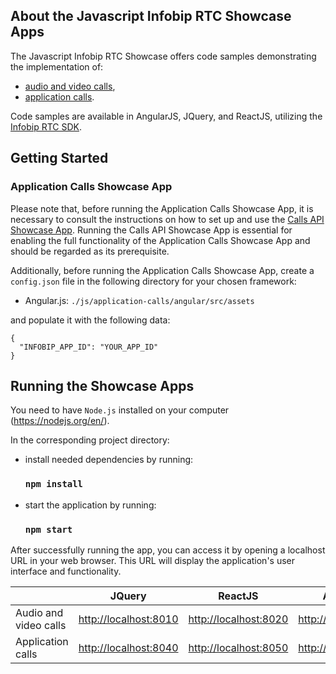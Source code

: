 ## About the Javascript Infobip RTC Showcase Apps

The Javascript Infobip RTC Showcase offers code samples demonstrating the implementation of:

- [audio and video calls](https://github.com/infobip/infobip-rtc-showcase/tree/master/js/audio-and-video-calls),
- [application calls](https://github.com/infobip/infobip-rtc-showcase/tree/master/js/application-calls).

Code samples are available in AngularJS, JQuery, and ReactJS, utilizing the
[Infobip RTC SDK](https://github.com/infobip/infobip-rtc-js).

## Getting Started

### Application Calls Showcase App

Please note that, before running the Application Calls Showcase App, it is necessary to consult the instructions on how
to set up and use the
[Calls API Showcase App](https://github.com/infobip/infobip-rtc-showcase/tree/master/calls-api-showcase). Running the
Calls API Showcase App is essential for enabling the full functionality of the Application Calls Showcase App and
should be regarded as its prerequisite.

Additionally, before running the Application Calls Showcase App, create a `config.json` file in the following directory
for your chosen framework:

- Angular.js: `./js/application-calls/angular/src/assets`

and populate it with the following data:

```
{
  "INFOBIP_APP_ID": "YOUR_APP_ID"
}
```

## Running the Showcase Apps

You need to have `Node.js` installed on your computer (https://nodejs.org/en/).

In the corresponding project directory:

- install needed dependencies by running:
  ### `npm install`

- start the application by running:
  ### `npm start`

After successfully running the app, you can access it by opening a localhost URL in your web browser. This URL
will display the application's user interface and functionality.

|                       | JQuery                                         | ReactJS                                        | AngularJS                                      |
|-----------------------|------------------------------------------------|------------------------------------------------|------------------------------------------------|
| Audio and video calls | [http://localhost:8010](http://localhost:8010) | [http://localhost:8020](http://localhost:8020) | [http://localhost:8030](http://localhost:8030) |
| Application calls     | [http://localhost:8040](http://localhost:8040) | [http://localhost:8050](http://localhost:8050) | [http://localhost:8060](http://localhost:8060) |